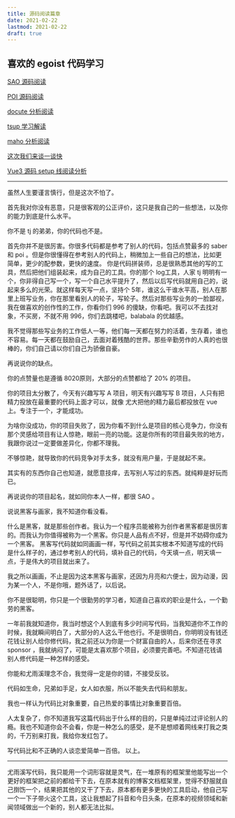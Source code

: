 ```yaml
---
title: 源码阅读篇章
date: 2021-02-22
lastmod: 2021-02-22
draft: true
---
```

## 喜欢的 egoist 代码学习

[SAO 源码阅读](https://bytedance.feishu.cn/docs/doccnPsquOewJCVXAGENOO1XWBb "SAO 源码阅读")

[POI 源码阅读](https://bytedance.feishu.cn/docs/doccnOadukROqZqGS9uOj6oGVzb "POI 源码阅读")

[docute 分析阅读](https://bytedance.feishu.cn/docs/doccn0V0uCrooXhQTcLSEozEOue "docute 分析阅读")

[tsup 学习解读](https://bytedance.feishu.cn/docs/doccn7jeqt2Fu5uJ09PyMjrg8sn "tsup 学习解读")

[maho 分析阅读](https://bytedance.feishu.cn/docs/doccnGXJ38pNJCv7s9cUvfJ2IDd "maho 分析阅读")

[这次我们来谈一谈快](https://bytedance.feishu.cn/docs/doccnGNsuL9IGBXAllYbwYN6yyc "这次我们来谈一谈快")

[Vue3 源码 setup 线阅读分析](https://bytedance.feishu.cn/docs/doccn0ytgyPRFjgyNLgE6fC3K5c "Vue3 源码 setup 线阅读分析")


-------------

虽然人生要谨言慎行，但是这次不怕了。

首先我对你没有恶意，只是很客观的公正评价，这只是我自己的一些想法，以及你的能力到底是什么水平。

你不是 tj 的弟弟，你的代码也不是。

首先你并不是很厉害。你很多代码都是参考了别人的代码，包括点赞最多的 saber 和 poi 。但是你很懂得在参考别人的代码上，稍微加上一些自己的想法，比如更简单，更少的配参数，更快的速度。
你是代码拼装师，总是很熟悉其他的写的工具，然后把他们组装起来，成为自己的工具。你的那个 log工具，人家  tj 明明有一个，你非得自己写一个，写一个自己水平提升了，然后以后写代码就用自己的，说起来多么的光荣。就这样每天写一点，坚持个 5年，谁这么干谁水平高，别人在那里上班写业务，你在那里看别人的轮子，写轮子。然后对那些写业务的一脸鄙视，我在做喜欢的创作性的工作，你看你们 996 的傻缺，你看吧。我可以不去找对象，不买房，不就不用 996，你们去跳楼吧，balabala 的优越感。

我不觉得那些写业务的工作低人一等，他们每一天都在努力的活着，生存着，谁也不容易。每一天都在鼓励自己，去面对着残酷的世界。那些辛勤劳作的人真的也很棒的，你们自己请以你们自己为骄傲自豪。

再说说你的缺点。

你的点赞量也是遵循 8020原则，大部分的点赞都给了 20% 的项目。

你的项目太分散了，今天有兴趣写写 A 项目，明天有兴趣写写 B  项目，人只有把精力投放在最重要的代码上面才可以，就像 尤大把他的精力最后都投放在  vue 上。专注于一个，才能成功。

为啥你没成功，你的项目失败了，因为你看不到什么是项目的核心竞争力，你没有那个灵感给项目有让人惊艳，眼前一亮的功能。这是你所有的项目最失败的地方，我跟你说过一定要做差异化，你都不理我。

不够惊艳，就导致你的代码竞争对手太多，就没有用户量，于是就起不来。

其实有的东西你自己也知道，就愿意技痒，去写别人写过的东西。就纯粹是好玩而已。

再说说你的项目起名，就如同你本人一样，都很 SAO 。

说说黑客与画家，我不知道你看没看。

什么是黑客，就是那些创作者。我认为一个程序员能被称为创作者黑客都是很厉害的。而我认为你值得被称为一个黑客。你只是人品有点不好，但是并不妨碍你成为一个黑客。 黑客写代码就如同画画一样，写代码之前其实根本不知道写成的代码是什么样子的，通过参考别人的代码，填补自己的代码，今天填一点，明天填一点，于是伟大的项目就出来了。

我之所以画画，不止是因为这本黑客与画家，还因为月亮和六便士，因为动漫，因为某一个人，不是你哦，题外话了，以后说。

你不是很聪明，你只是一个很勤劳的学习者，知道自己喜欢的职业是什么，一个勤劳的黑客。

一年前我就知道你，我当时想这个人到底有多少时间写代码，当我知道你不工作的时候，我就瞬间明白了，大部分的人这么干他也行。不是很明白，你明明没有钱还花钱让别人给你修代码，我之前还以为你是一个财富自由的人，后来你还在寻求 sponsor  ，我就纳闷了，可能是太喜欢那个项目，必须要完善吧。不知道花钱请别人修代码是一种怎样的感受。

你能和尤雨溪理念不合，我觉得一定是你的错，不接受反驳。

代码如生命，兄弟如手足，女人如衣服，所以不能失去代码和朋友。

我也一样认为代码比对象重要，自己热爱的事情比对象重要百倍。

人太复杂了，你不知道我写这篇代码出于什么样的目的，只是单纯过过评论别人的瘾。我也不知道你会不会看，你是一种怎么的感受，是不是想顺着网线来打我之类的，千万别来打我，我给你发红包了。

写代码比和不正确的人谈恋爱简单一百倍。
以上。

-------------

尤雨溪写代码，我只能用一个词形容就是灵气，在一堆原有的框架里他能写出一个更好的框架把之前的都给干下去，在原本就有的博客文档框架里，觉得不舒服就自己捯饬一个，结果把其他的又干了下去，原本都有更多更快的工具启动，他自己写一个一下子带火这个工具，这让我想起了抖音和今日头条，在原本的视频领域和新闻领域做出一个新的，别人都无法比拟。